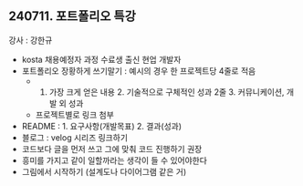 ## 240711. 포트폴리오 특강

강사 : 강한규
- kosta 채용예정자 과정 수료생 출신 현업 개발자
- 포트폴리오 장황하게 쓰기말기 : 예시의 경우 한 프로젝트당 4줄로 적음
  - 1. 가장 크게 얻은 내용  2. 기술적으로 구체적인 성과 2줄 3. 커뮤니케이션, 개발 외 성과
  - 프로젝트별로 링크 첨부
- README : 1. 요구사항(개발목표) 2. 결과(성과)
- 블로그 : velog 시리즈 링크하기
- 코드보다 글을 먼저 쓰고 그에 맞춰 코드 진행하기 권장
- 흥미를 가지고 같이 일할까라는 생각이 들 수 있어야한다
- 그림에서 시작하기 (설계도나 다이어그램 같은 거)